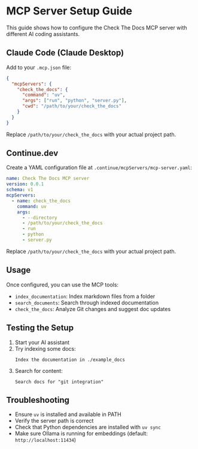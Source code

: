 # MCP Server Setup Guide

This guide shows how to configure the Check The Docs MCP server with different AI coding assistants.

## Claude Code (Claude Desktop)

Add to your `.mcp.json` file:

```json
{
  "mcpServers": {
    "check_the_docs": {
      "command": "uv",
      "args": ["run", "python", "server.py"],
      "cwd": "/path/to/your/check_the_docs"
    }
  }
}
```

Replace `/path/to/your/check_the_docs` with your actual project path.

## Continue.dev

Create a YAML configuration file at `.continue/mcpServers/mcp-server.yaml`:

```yaml
name: Check The Docs MCP server
version: 0.0.1
schema: v1
mcpServers:
  - name: check_the_docs
    command: uv
    args:
      - --directory
      - /path/to/your/check_the_docs
      - run
      - python
      - server.py
```

Replace `/path/to/your/check_the_docs` with your actual project path.

## Usage

Once configured, you can use the MCP tools:

- `index_documentation`: Index markdown files from a folder
- `search_documents`: Search through indexed documentation
- `check_the_docs`: Analyze Git changes and suggest doc updates

## Testing the Setup

1. Start your AI assistant
2. Try indexing some docs:
   ```
   Index the documentation in ./example_docs
   ```
3. Search for content:
   ```
   Search docs for "git integration"
   ```

## Troubleshooting

- Ensure `uv` is installed and available in PATH
- Verify the server path is correct
- Check that Python dependencies are installed with `uv sync`
- Make sure Ollama is running for embeddings (default: `http://localhost:11434`)